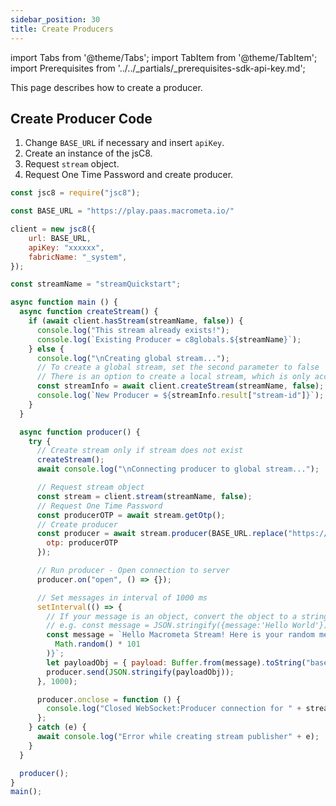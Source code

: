 ```yaml
---
sidebar_position: 30
title: Create Producers
---
```


import Tabs from '@theme/Tabs';
import TabItem from '@theme/TabItem';
import Prerequisites from '../../_partials/_prerequisites-sdk-api-key.md';

This page describes how to create a producer.

<Prerequisites />

## Create Producer Code

1. Change `BASE_URL` if necessary and insert `apiKey`.
1. Create an instance of the jsC8.
1. Request `stream` object.
1. Request One Time Password and create producer.

<Tabs groupId="modify-single">
<TabItem value="javascript" label=" JavaScript SDK">

```js
const jsc8 = require("jsc8");

const BASE_URL = "https://play.paas.macrometa.io/"

client = new jsc8({
    url: BASE_URL,
    apiKey: "xxxxxx",
    fabricName: "_system",
});

const streamName = "streamQuickstart";

async function main () {
  async function createStream() {
    if (await client.hasStream(streamName, false)) {
      console.log("This stream already exists!");
      console.log(`Existing Producer = c8globals.${streamName}`);
    } else {
      console.log("\nCreating global stream...");
      // To create a global stream, set the second parameter to false
      // There is an option to create a local stream, which is only accessible within the region
      const streamInfo = await client.createStream(streamName, false);
      console.log(`New Producer = ${streamInfo.result["stream-id"]}`);
    }
  }

  async function producer() {
    try {
      // Create stream only if stream does not exist
      createStream();
      await console.log("\nConnecting producer to global stream...");

      // Request stream object
      const stream = client.stream(streamName, false);
      // Request One Time Password
      const producerOTP = await stream.getOtp();
      // Create producer
      const producer = await stream.producer(BASE_URL.replace("https://",""), {
        otp: producerOTP
      });

      // Run producer - Open connection to server
      producer.on("open", () => {});

      // Set messages in interval of 1000 ms
      setInterval(() => {
        // If your message is an object, convert the object to a string.
        // e.g. const message = JSON.stringify({message:'Hello World'});
        const message = `Hello Macrometa Stream! Here is your random message number ${Math.floor(
          Math.random() * 101
        )}`;
        let payloadObj = { payload: Buffer.from(message).toString("base64") };
        producer.send(JSON.stringify(payloadObj));
      }, 1000);

      producer.onclose = function () {
        console.log("Closed WebSocket:Producer connection for " + streamName);
      };
    } catch (e) {
      await console.log("Error while creating stream publisher" + e);
    }
  }

  producer();
}
main();
```

</TabItem>
</Tabs>

